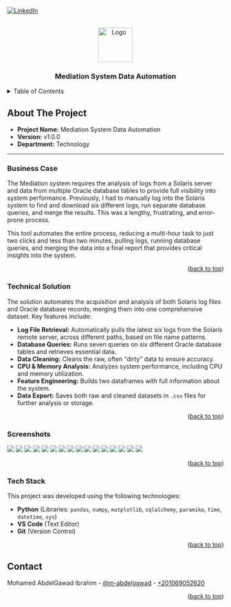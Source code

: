 <a name="readme-top"></a>

[![LinkedIn][linkedin-shield]][linkedin-url]

<!-- PROJECT LOGO -->
<br />
<div align="center">
    <img src="imgs/logo.png" alt="Logo" width="80" height="80">
  <h3 align="center">Mediation System Data Automation</h3>
</div>

<!-- TABLE OF CONTENTS -->
<details>
  <summary>Table of Contents</summary>
  <ol>
    <li>
      <a href="#about-the-project">About The Project</a>
      <ul>
        <li><a href="#business-case">Business Case</a></li>
        <li><a href="#technical-solution">Technical Solution</a></li>
        <li><a href="#screenshots">Screenshots</a></li>
        <li><a href="#tech-stack">Tech Stack</a></li>
      </ul>
    </li>
    <li><a href="#contact">Contact</a></li>
  </ol>
</details>

<!-- ABOUT THE PROJECT -->
## About The Project

* **Project Name:** Mediation System Data Automation
* **Version:** v1.0.0  
* **Department:** Technology

---

### Business Case

The Mediation system requires the analysis of logs from a Solaris server and data from multiple Oracle database tables to provide full visibility into system performance. Previously, I had to manually log into the Solaris system to find and download six different logs, run separate database queries, and merge the results. This was a lengthy, frustrating, and error-prone process.

This tool automates the entire process, reducing a multi-hour task to just two clicks and less than two minutes, pulling logs, running database queries, and merging the data into a final report that provides critical insights into the system.

<p align="right">(<a href="#readme-top">back to top</a>)</p>

### Technical Solution

The solution automates the acquisition and analysis of both Solaris log files and Oracle database records, merging them into one comprehensive dataset. Key features include:

* **Log File Retrieval:** Automatically pulls the latest six logs from the Solaris remote server, across different paths, based on file name patterns.
* **Database Queries:** Runs seven queries on six different Oracle database tables and retrieves essential data.
* **Data Cleaning:** Cleans the raw, often "dirty" data to ensure accuracy.
* **CPU & Memory Analysis:** Analyzes system performance, including CPU and memory utilization.
* **Feature Engineering:** Builds two dataframes with full information about the system.
* **Data Export:** Saves both raw and cleaned datasets in `.csv` files for further analysis or storage.

<p align="right">(<a href="#readme-top">back to top</a>)</p>

### Screenshots

<img src="imgs/1.PNG">
<img src="imgs/2.PNG">
<img src="imgs/3.PNG">
<img src="imgs/4.PNG">
<img src="imgs/5.PNG">
<img src="imgs/6.PNG">
<img src="imgs/7.PNG">
<img src="imgs/8.PNG">
<img src="imgs/9.PNG">
<img src="imgs/10.PNG">
<img src="imgs/11.PNG">
<img src="imgs/12.PNG">
<img src="imgs/13.PNG">
<img src="imgs/14.PNG">
<img src="imgs/15.PNG">
<img src="imgs/16.PNG">

<p align="right">(<a href="#readme-top">back to top</a>)</p>

### Tech Stack

This project was developed using the following technologies:

* **Python** (Libraries: `pandas`, `numpy`, `matplotlib`, `sqlalchemy`, `paramiko`, `time`, `datetime`, `sys`)
* **VS Code** (Text Editor)
* **Git** (Version Control)

<p align="right">(<a href="#readme-top">back to top</a>)</p>

<!-- CONTACT -->
## Contact

Mohamed AbdelGawad Ibrahim - [@m-abdelgawad](https://www.linkedin.com/in/m-abdelgawad/) - <a href="tel:+201069052620">+201069052620</a>

<p align="right">(<a href="#readme-top">back to top</a>)</p>

<!-- MARKDOWN LINKS & IMAGES -->
[linkedin-shield]: https://img.shields.io/badge/-LinkedIn-black.svg?style=for-the-badge&logo=linkedin&colorB=555
[linkedin-url]: https://www.linkedin.com/in/m-abdelgawad/
